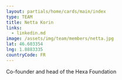 ```yaml
---
layout: partials/home/cards/main/index
type: TEAM
title: Netta Korin
links:
  - linkedin.md
image: /assets/img/team/members/netta.jpg
lat: 46.603354
lng: 1.8883335
countryCode: FR
---
```


Co-founder and head of the Hexa Foundation
